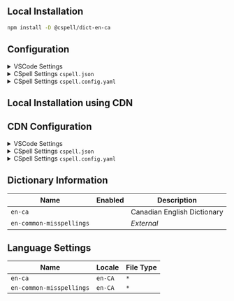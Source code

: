 ## Local Installation

```sh
npm install -D @cspell/dict-en-ca
```

## Configuration

<details>
<summary>VSCode Settings</summary>

Add the following to your VSCode settings:

**`.vscode/settings.json`**

```jsonc
{
  "cSpell.import": ["@cspell/dict-en-ca/cspell-ext.json"],
  "cSpell.language": "en-CA",
}
```

</details>

<details>
<summary>CSpell Settings <code>cspell.json</code></summary>

**`cspell.json`**

```jsonc
{
  "import": ["@cspell/dict-en-ca/cspell-ext.json"],
  "language": "en-CA",
}
```

</details>

<details>
<summary>CSpell Settings <code>cspell.config.yaml</code></summary>

**`cspell.config.yaml`**

```yaml
import:
  - '@cspell/dict-en-ca/cspell-ext.json'
language: en-CA
```

</details>

## Local Installation using CDN

## CDN Configuration

<details>
<summary>VSCode Settings</summary>

Add the following to your VSCode settings:

**`.vscode/settings.json`**

```jsonc
{
  "cSpell.import": ["https://cdn.jsdelivr.net/npm/@cspell/dict-en-ca@latest/cspell-ext.json/cspell-ext.json"],
  "cSpell.language": "en-CA",
}
```

</details>

<details>
<summary>CSpell Settings <code>cspell.json</code></summary>

**`cspell.json`**

```jsonc
{
  "import": ["https://cdn.jsdelivr.net/npm/@cspell/dict-en-ca@latest/cspell-ext.json/cspell-ext.json"],
  "language": "en-CA",
}
```

</details>

<details>
<summary>CSpell Settings <code>cspell.config.yaml</code></summary>

**`cspell.config.yaml`**

```yaml
import:
  - https://cdn.jsdelivr.net/npm/@cspell/dict-en-ca@latest/cspell-ext.json/cspell-ext.json
language: en-CA
```

</details>

## Dictionary Information

| Name                     | Enabled | Description                 |
| ------------------------ | ------- | --------------------------- |
| `en-ca`                  |         | Canadian English Dictionary |
| `en-common-misspellings` |         | _External_                  |

## Language Settings

| Name                     | Locale  | File Type |
| ------------------------ | ------- | --------- |
| `en-ca`                  | `en-CA` | `*`       |
| `en-common-misspellings` | `en-CA` | `*`       |
